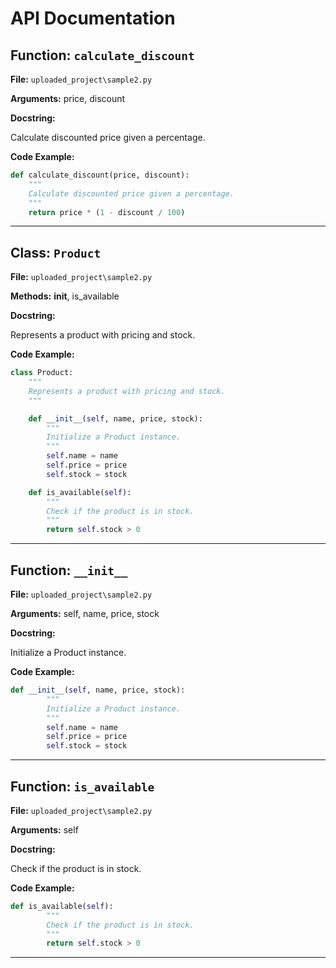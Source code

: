 # API Documentation

## Function: `calculate_discount`
**File:** `uploaded_project\sample2.py`

**Arguments:** price, discount

**Docstring:**

Calculate discounted price given a percentage.

**Code Example:**

```python
def calculate_discount(price, discount):
    """
    Calculate discounted price given a percentage.
    """
    return price * (1 - discount / 100)
```

---

## Class: `Product`
**File:** `uploaded_project\sample2.py`

**Methods:** __init__, is_available

**Docstring:**

Represents a product with pricing and stock.

**Code Example:**

```python
class Product:
    """
    Represents a product with pricing and stock.
    """

    def __init__(self, name, price, stock):
        """
        Initialize a Product instance.
        """
        self.name = name
        self.price = price
        self.stock = stock

    def is_available(self):
        """
        Check if the product is in stock.
        """
        return self.stock > 0
```

---

## Function: `__init__`
**File:** `uploaded_project\sample2.py`

**Arguments:** self, name, price, stock

**Docstring:**

Initialize a Product instance.

**Code Example:**

```python
def __init__(self, name, price, stock):
        """
        Initialize a Product instance.
        """
        self.name = name
        self.price = price
        self.stock = stock
```

---

## Function: `is_available`
**File:** `uploaded_project\sample2.py`

**Arguments:** self

**Docstring:**

Check if the product is in stock.

**Code Example:**

```python
def is_available(self):
        """
        Check if the product is in stock.
        """
        return self.stock > 0
```

---

